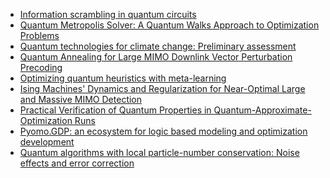 - [Information scrambling in quantum circuits](https://www.science.org/doi/abs/10.1126/science.abg5029)
- [Quantum Metropolis Solver:
A Quantum Walks Approach to Optimization Problems](https://arxiv.org/pdf/2207.06462.pdf)
- [Quantum technologies for climate change: Preliminary assessment](https://arxiv.org/pdf/2107.05362.pdf)
- [Quantum Annealing for Large MIMO Downlink Vector Perturbation Precoding](https://ieeexplore.ieee.org/abstract/document/9500557)
- [Optimizing quantum heuristics with meta-learning](https://link.springer.com/article/10.1007/s42484-020-00022-w)
- [Ising Machines' Dynamics and Regularization for Near-Optimal Large and Massive MIMO Detection](https://arxiv.org/pdf/2105.10535.pdf)
- [Practical Verification of Quantum Properties in Quantum-Approximate-Optimization Runs](https://journals.aps.org/prapplied/abstract/10.1103/PhysRevApplied.17.024026)
- [Pyomo.GDP: an ecosystem for logic based modeling and optimization development](https://link.springer.com/article/10.1007/s11081-021-09601-7)
- [Quantum algorithms with local particle-number conservation: Noise effects and error correction](https://journals.aps.org/pra/abstract/10.1103/PhysRevA.103.042412)
